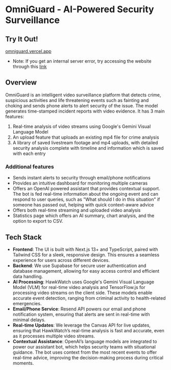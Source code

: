# OmniGuard - AI-Powered Security Surveillance

## Try It Out!

[omniguard.vercel.app](https://omniguard.vercel.app/)

- Note: If you get an internal server error, try accessing the website through this [link](https://omniguard.vercel.app/sign-in)

## Overview

OmniGuard is an intelligent video surveillance platform that detects crime, suspicious activities and life threatening events such as fainting and choking and sends phone alerts to alert security of the issue. The model generates time-stamped incident reports with video evidence. It has 3 main features:

1. Real-time analysis of video streams using Google's Gemini Visual Language Model
2. An upload feature that uploads an existing mp4 file for crime analysis
3. A library of saved livestream footage and mp4 uploads, with detailed security analysis complete with timeline and information which is saved with each entry

### Additional features

- Sends instant alerts to security through email/phone notifications
- Provides an intuitive dashboard for monitoring multiple cameras
- Offers an OpenAI powered assistant that provides contextual support. The bot is fed real-time information about the ongoing event and can respond to user queries, such as "What should I do in this situation" if someone has passed out, helping with quick context-aware advice
- Offers both real-time streaming and uploaded video analysis
- Statistics page which offers an AI summary, chart analysis, and the option to export to CSV.

## Tech Stack

- **Frontend**: The UI is built with Next.js 13+ and TypeScript, paired with Tailwind CSS for a sleek, responsive design. This ensures a seamless experience for users across different devices.
- **Backend**: We use Supabase for secure user authentication and database management, allowing for easy access control and efficient data handling.
- **AI Processing**: HawkWatch uses Google's Gemini Visual Language Model (VLM) for real-time video analysis and TensorFlow.js for processing video streams on the client side. These models enable accurate event detection, ranging from criminal activity to health-related emergencies.
- **Email/Phone Service**: Resend API powers our email and phone notification system, ensuring that alerts are sent in real-time with minimal delays.
- **Real-time Updates**: We leverage the Canvas API for live updates, ensuring that HawkWatch’s real-time analysis is fast and accurate, even as it processes multiple video streams.
- **Contextual Assistance**: OpenAI’s language models are integrated to power our assistant bot, which helps security teams with situational guidance. The bot uses context from the most recent events to offer real-time advice, improving the decision-making process during critical moments.
